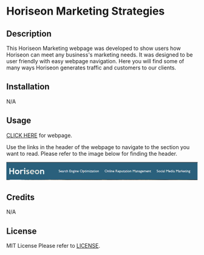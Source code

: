 # Horiseon Marketing Strategies

## Description

This Horiseon Marketing webpage was developed to show users how Horiseon can meet any business's marketing needs. It was designed to be user friendly with easy webpage navigation. Here you will find some of many ways Horiseon generates traffic and customers to our clients.

## Installation

N/A

## Usage
[CLICK HERE](https://brandblood97.github.io/horiseon-marketing/) for webpage.

Use the links in the header of the webpage to navigate to the section you want to read.
Please refer to the image below for finding the header.

![Header of the webpage](assets/images/horiseon-nav.png)

## Credits

N/A

## License

MIT License
Please refer to [LICENSE](./LICENSE).
